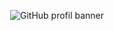 <p align="center">
    <picture>
        <img src="./assets/images/Sans titre-3d" alt="GitHub profil banner">
    </picture>
</p>
